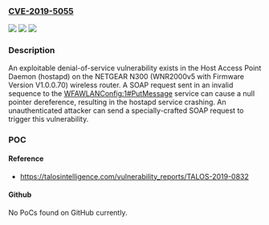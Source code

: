 ### [CVE-2019-5055](https://cve.mitre.org/cgi-bin/cvename.cgi?name=CVE-2019-5055)
![](https://img.shields.io/static/v1?label=Product&message=N300%20WNR2000v5&color=blue)
![](https://img.shields.io/static/v1?label=Version&message=Firmware%20Version%20V1.0.0.70%20&color=brightgreen)
![](https://img.shields.io/static/v1?label=Vulnerability&message=CWE-476%3A%20NULL%20Pointer%20Dereference&color=brightgreen)

### Description

An exploitable denial-of-service vulnerability exists in the Host Access Point Daemon (hostapd) on the NETGEAR N300 (WNR2000v5 with Firmware Version V1.0.0.70) wireless router. A SOAP request sent in an invalid sequence to the <WFAWLANConfig:1#PutMessage> service can cause a null pointer dereference, resulting in the hostapd service crashing. An unauthenticated attacker can send a specially-crafted SOAP request to trigger this vulnerability.

### POC

#### Reference
- https://talosintelligence.com/vulnerability_reports/TALOS-2019-0832

#### Github
No PoCs found on GitHub currently.

